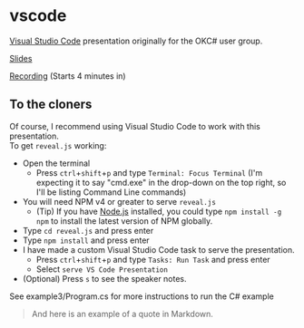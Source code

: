 # vscode
[Visual Studio Code](https://code.visualstudio.com/) presentation originally for the OKC# user group.

[Slides](https://mronosa.github.io//vscode/reveal.js/index.html)

[Recording](https://www.twitch.tv/videos/133190313) (Starts 4 minutes in)

## To the cloners

Of course, I recommend using Visual Studio Code to work with this presentation.  
To get `reveal.js` working:
 * Open the terminal
    - Press `ctrl`+`shift`+`p` and type `Terminal: Focus Terminal` (I'm expecting it to say "cmd.exe" in the drop-down on the top right, so I'll be listing Command Line commands)
* You will need NPM v4 or greater to serve `reveal.js`
    - (Tip) If you have [Node.js](https://nodejs.org/) installed, you could type `npm install -g npm` to install the latest version of NPM globally.
* Type `cd reveal.js` and press enter
* Type `npm install` and press enter
* I have made a custom Visual Studio Code task to serve the presentation.
    - Press `ctrl`+`shift`+`p` and type `Tasks: Run Task` and press enter
    - Select `serve VS Code Presentation`
* (Optional) Press `s` to see the speaker notes.

See example3/Program.cs for more instructions to run the C# example

> And here is an example of a quote in Markdown.
